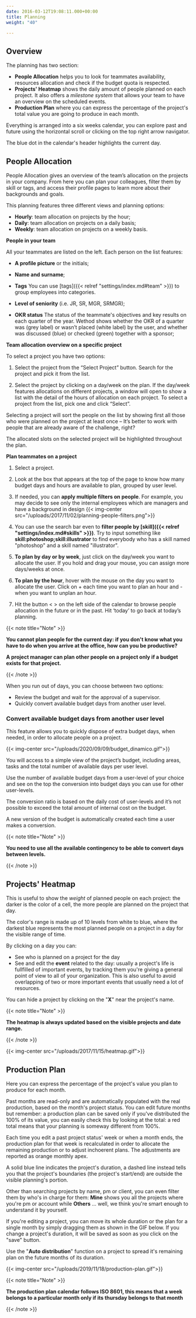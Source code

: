 ```yaml
---
date: 2016-03-12T19:08:11.000+00:00
title: Planning
weight: "40"

---
```

## Overview

The planning has two section:

* **People Allocation** helps you to look for teammates availability,  resources allocation and check if the budget quota is respected.
* **Projects' Heatmap** shows the daily amount of people planned on each project. It also offers a _milestone system_ that allows your team to have an overview on the scheduled events.
* **Production Plan** where you can express the percentage of the project's total value you are going to produce in each month.

Everything is arranged into a six weeks calendar, you can explore past and future using the horizontal scroll or clicking on the top right arrow navigator.

The blue dot in the calendar's header highlights the current day.

## People Allocation

People Allocation gives an overview of the team’s allocation on the projects in your company. From here you can plan your colleagues, filter them by skill or tags, and access their profile pages to learn more about their backgrounds and goals.

This planning features three different views and planning options:

* **Hourly**: team allocation on projects by the hour;
* **Daily**: team allocation on projects on a daily basis;
* **Weekly**: team allocation on projects on a weekly basis. 


**People in your team**

All your teammates are listed on the left. Each person on the list features:

* **A profile picture** or the initials;

* **Name and surname**;

* **Tags**  You can use [tags]({{< relref "settings/index.md#team" >}}) to group employees into categories.

* **Level of seniority** (i.e. JR, SR, MGR, SRMGR);

* **OKR status** The status of the teammate's objectives and key results on each quarter of the year. Wethod shows whether the OKR of a quarter was (grey label) or wasn’t placed (white label) by the user, and whether was discussed (blue) or checked (green) together with a sponsor;


**Team allocation overview on a specific project**

To select a project you have two options:

1. Select the project from the “Select Project” button. Search for the project and pick it from the list. 

2. Select the project by clicking on a day/week on the plan. If the day/week features allocations on different projects, a window will open to show a list with the detail of the hours of allocation on each project. To select a project from the list, pick one and click “Select”.

Selecting a project will sort the people on the list by showing first all those who were planned on the project at least once – It’s better to work with people that are already aware of the challenge, right? 

The allocated slots on the selected project will be highlighted throughout the plan. 


**Plan teammates on a project**

1. Select a project. 

2. Look at the box that appears at the top of the page to know how many budget days and hours are available to plan, grouped by user level.

3. If needed, you can **apply multiple filters on people**. For example, you may decide to see only the internal employees which are managers and have a background in design 
{{< img-center src="/uploads/2017/11/02/planning-people-filters.png">}}

4. You can use the search bar even to **filter people by [skill]({{< relref "settings/index.md#skills" >}})**. Try to input something like **skill:photoshop;skill:illustrator** to find everybody who has a skill named "photoshop" and a skill named "illustrator". 

5. **To plan by day or by week**, just click on the day/week you want to allocate the user. If you hold and drag your mouse, you can assign more days/weeks at once.

6. **To plan by the hour**, hover with the mouse on the day you want to allocate the user. Click on + each time you want to plan an hour and - when you want to unplan an hour.

7. Hit the button < > on the left side of the calendar to browse people allocation in the future or in the past. Hit ‘today’ to go back at today’s planning.

{{< note title="Note" >}}

**You cannot plan people for the current day: if you don't know what you have to do when you arrive at the office, how can you be productive?**

**A project manager can plan other people on a project only if a budget exists for that project.**

{{< /note >}}


When you run out of days, you can choose between two options:

* Review the budget and wait for the approval of a supervisor.
* Quickly convert available budget days from another user level. 


### Convert available budget days from another user level

This feature allows you to quickly dispose of extra budget days, when needed, in order to allocate people on a project. 

{{< img-center src="/uploads/2020/09/09/budget_dinamico.gif">}}

You will access to a simple view of the project’s budget, including areas, tasks and the total number of available days per user level. 

Use the number of available budget days from a user-level of your choice and see on the top the conversion into budget days you can use for other user-levels. 

The conversion ratio is based on the daily cost of user-levels and it’s not possible to exceed the total amount of internal cost on the budget. 

A new version of the budget is automatically created each time a user makes a conversion.

{{< note title="Note" >}}

**You need to use all the available contingency to be able to convert days between levels.**

{{< /note >}}

## Projects' Heatmap

This is useful to show the _weight_ of planned people on each project: the darker is the color of a cell, the more people are planned on the project that day.

The color's range is made up of 10 levels from white to blue, where the darkest blue represents the most planned people on a project in a day for the visible range of time.

By clicking on a day you can:

* See who is planned on a project for the day
* See and edit the **event** related to the day: usually a project's life is fullfilled of important events, by tracking them you're giving a general point of view to all of your organization. This is also useful to avoid overlapping of two or more important events that usually need a lot of resources.

You can hide a project by clicking on the "**X**" near the project's name.

{{< note title="Note" >}}

**The heatmap is always updated based on the visible projects and date range.**

{{< /note >}}

{{< img-center src="/uploads/2017/11/15/heatmap.gif">}}

## Production Plan

Here you can express the percentage of the project's value you plan to produce for each month.

Past months are read-only and are automatically populated with the real production, based on the month's project status.
You can edit future months but remember: a production plan can be saved only if you've distributed the 100% of its value, you can easily check this by looking at the total: a red total means that your planning is someway different from 100%.

Each time you edit a past project status' week or when a month ends, the production plan for that week is recalculated in order to allocate the remaining production or to adjust inchoerent plans. The adjustments are reported as orange monthly apex.

A solid blue line indicates the project's duration, a dashed line instead tells you that the project's boundaries (the project's start/end) are outside the visible planning's portion.

Other than searching projects by name, pm or client, you can even filter them by who's in charge for them: **Mine** shows you all the projects where you're pm or account while **Others** ... well, we think you're smart enough to understand it by yourself.

If you're editing a project, you can move its whole duration or the plan for a single month by simply dragging them as shown in the GIF below. If you change a project's duration, it will be saved as soon as you click on the "save" button.

Use the "**Auto distribution**" function on a project to spread it's remaining plan on the future months of its duration.

{{< img-center src="/uploads/2019/11/18/production-plan.gif">}}

{{< note title="Note" >}}

**The production plan calendar follows ISO 8601, this means that a week belongs to a particular month only if its thursday belongs to that month**

{{< /note >}}